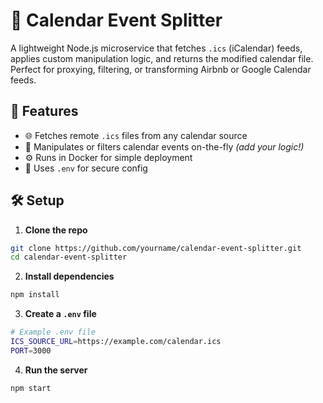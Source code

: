 # 📆 Calendar Event Splitter

A lightweight Node.js microservice that fetches `.ics` (iCalendar) feeds, applies custom manipulation logic, and returns the modified calendar file. Perfect for proxying, filtering, or transforming Airbnb or Google Calendar feeds.

## 🚀 Features

- 🌐 Fetches remote `.ics` files from any calendar source
- 🔧 Manipulates or filters calendar events on-the-fly *(add your logic!)*
- ⚙️ Runs in Docker for simple deployment
- 🔐 Uses `.env` for secure config

## 🛠 Setup

1. **Clone the repo**

```bash
git clone https://github.com/yourname/calendar-event-splitter.git
cd calendar-event-splitter
```

2. **Install dependencies**

```bash
npm install
```
3. **Create a `.env` file**

```bash
# Example .env file
ICS_SOURCE_URL=https://example.com/calendar.ics
PORT=3000
```

4. **Run the server**

```bash
npm start
```